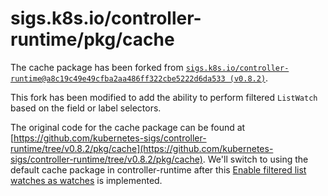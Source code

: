 # sigs.k8s.io/controller-runtime/pkg/cache

The cache package has been forked from [`sigs.k8s.io/controller-runtime@a8c19c49e49cfba2aa486ff322cbe5222d6da533 (v0.8.2)`](https://github.com/kubernetes-sigs/controller-runtime/releases/tag/v0.8.2).

This fork has been modified to add the ability to perform filtered `ListWatch` based on the field or label selectors.

The original code for the cache package can be found at [https://github.com/kubernetes-sigs/controller-runtime/tree/v0.8.2/pkg/cache](https://github.com/kubernetes-sigs/controller-runtime/tree/v0.8.2/pkg/cache). We'll switch to using the default cache package in controller-runtime after this [Enable filtered list watches as watches](https://github.com/kubernetes-sigs/controller-runtime/issues/244) is implemented.
